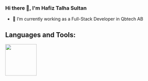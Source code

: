 ### Hi there 👋, I'm Hafiz Talha Sultan

- 🔭 I’m currently working as a Full-Stack Developer in Qbtech AB

## Languages and Tools:
<img src="https://github.com/fluidicon.png" width="100" height="100">

<!--
**TalhaSultan/TalhaSultan** is a ✨ _special_ ✨ repository because its `README.md` (this file) appears on your GitHub profile.

Here are some ideas to get you started:

- 🔭 I’m currently working on ...
- 🌱 I’m currently learning ...
- 👯 I’m looking to collaborate on ...
- 🤔 I’m looking for help with ...
- 💬 Ask me about ...
- 📫 How to reach me: ...
- 😄 Pronouns: ...
- ⚡ Fun fact: ...
-->
